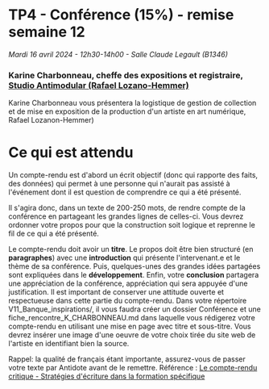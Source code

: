 # TP4 - Conférence (15%) - remise semaine 12

*Mardi 16 avril 2024 - 12h30-14h00 - Salle Claude Legault (B1346)*

### Karine Charbonneau, cheffe des expositions et registraire, [Studio Antimodular (Rafael Lozano-Hemmer)](https://www.lozano-hemmer.com/)

Karine Charbonneau vous présentera la logistique de gestion de collection et de mise en exposition de la production d'un artiste en art numérique, Rafael Lozanon-Hemmer)

# Ce qui est attendu 
Un compte-rendu est d'abord un écrit objectif (donc qui rapporte des faits, des données) qui permet à une personne qui n'aurait pas assisté à l'événement dont il est question de comprendre ce qui a été présenté. 

Il s'agira donc, dans un texte de 200-250 mots, de rendre compte de la conférence en partageant les grandes lignes de celles-ci. Vous devrez ordonner votre propos pour que la construction soit logique et reprenne le fil de ce qui a été présenté. 

Le compte-rendu doit avoir un **titre**. Le propos doit être bien structuré (en **paragraphes**) avec une **introduction** qui présente l'intervenant.e et le thème de sa conférence. Puis, quelques-unes des grandes idées partagées sont expliquées dans le **développement**. Enfin, votre **conclusion** partagera une appréciation de la conférence, appréciation qui sera appuyée d'une justification. Il est important de conserver une attitude ouverte et respectueuse dans cette partie du compte-rendu. 
Dans votre répertoire V11_Banque_inspirations/, il vous faudra créer un dossier Conférence et une fiche_rencontre_K_CHARBONNEAU.md  dans laquelle vous rédigerez votre compte-rendu en utilisant une mise en page avec titre et sous-titre.  Vous devrez insérer une image d'une oeuvre de votre choix tirée du site web de l'artiste en identifiant bien la source.

Rappel: la qualité de français étant importante, assurez-vous de passer votre texte par Antidote avant de le remettre.
Référence : [Le compte-rendu critique - Stratégies d'écriture dans la formation spécifique](https://www.google.com/search?q=compte-rendu+coll%C3%A9gial&rlz=1C5CHFA_enCA862CA862&oq=compte-rendu+coll%C3%A9gial&aqs=chrome..69i57j33i160l3.5720j0j7&sourceid=chrome&ie=UTF-8#:~:text=le%20compte%20rendu%20critique,ca%20%E2%80%BA%20media%20%E2%80%BA%20Genres_Ge...)
